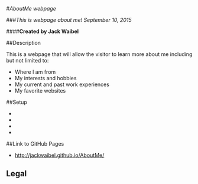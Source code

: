 #_AboutMe webpage_

###*This is webpage about me! September 10, 2015*

####**Created by Jack Waibel**

##Description

This is a webpage that will allow the visitor to learn more about me including but not limited to:

* Where I am from
* My interests and hobbies
* My current and past work experiences
* My favorite websites

##Setup

* 
* 
* 
* 

##Link to GitHub Pages

* http://jackwaibel.github.io/AboutMe/

## Legal

 
